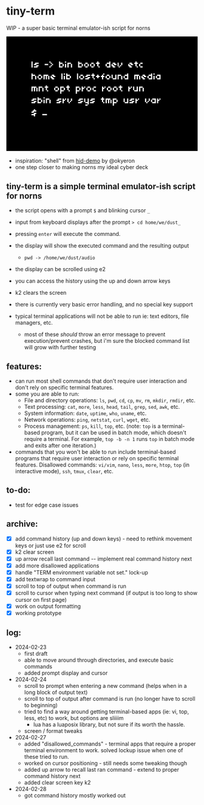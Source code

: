 # tiny-term
 WIP - a super basic terminal emulator-ish script for norns

![screenshot of script running](screenshot.png)
- inspiration: "shell" from [hid-demo](https://github.com/okyeron/hid-demo/tree/master) by @okyeron
- one step closer to making norns my ideal cyber deck

## tiny-term is a simple terminal emulator-ish script for norns 
- the script opens with a prompt `$` and blinking cursor `_`
- input from keyboard displays after the prompt `> cd home/we/dust_`
- pressing `enter` will  execute the command.
- the display will show the executed command and the resulting output
    - `pwd -> /home/we/dust/audio`
- the display can be scrolled using e2
- you can access the history using the up and down arrow keys
- k2 clears the screen
	
- there is currently very basic error handling, and no special key support
- typical terminal applications will not be able to run ie: text editors, file managers, etc.
	- most of these _should_ throw an error message to prevent execution/prevent crashes, but i'm sure the blocked command list will grow with further testing

## features:
- can run most shell commands that don't require user interaction and don't rely on specific terminal features.
- some you are able to run:
	- File and directory operations: `ls`, `pwd`, `cd`, `cp`, `mv`, `rm`, `mkdir`, `rmdir`, etc.
	- Text processing: `cat`, `more`, `less`, `head`, `tail`, `grep`, `sed`, `awk`, etc.
	- System information: `date`, `uptime`, `who`, `uname`, etc.
	- Network operations: `ping`, `netstat`, `curl`, `wget`, etc.
	- Process management: `ps`, `kill`, `top`, etc. (note: `top` is a terminal-based program, but it can be used in batch mode, which doesn't require a terminal. For example, `top -b -n 1` runs `top` in batch mode and exits after one iteration.)
- commands that you won't be able to run include terminal-based programs that require user interaction or rely on specific terminal features. Disallowed commands: `vi/vim`, `nano`, `less`, `more`, `htop`, `top` (in interactive mode), `ssh`, `tmux`, `clear`, etc.

## to-do:
- test for edge case issues

## archive: 
- [x] add command history (up and down keys) - need to rethink movement keys or just use e2 for scroll
- [x] k2 clear screen
- [x] up arrow recall last command -- implement real command history next
- [x] add more disallowed applications
- [x] handle "TERM environment variable not set." lock-up
- [x] add textwrap to command input
- [x] scroll to top of output when command is run
- [x] scroll to cursor when typing next command (if output is too long to show cursor on first page)
- [x] work on output formatting
- [x] working prototype

## log:
- 2024-02-23
    - first draft
    - able to move around through directories, and execute basic commands
    - added prompt display and cursor
- 2024-02-24
    - scroll to prompt when entering a new command (helps when in a long block of output text)
    - scroll to top of output after command is run (no longer have to scroll to beginning)
    - tried to find a way around getting terminal-based apps (ie: vi, top, less, etc) to work, but options are sliiiim
        - lua has a luaposix library, but not sure if its worth the hassle.
    - screen / format tweaks
- 2024-02-27
    - added "disallowed_commands" - terminal apps that require a proper terminal environment to work. solved lockup issue when one of these tried to run.
    - worked on cursor positioning - still needs some tweaking though
    - added up arrow to recall last ran command - extend to proper command history next
    - added clear screen key k2
- 2024-02-28
    - got command history mostly worked out


